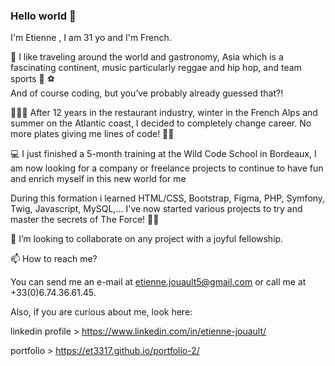 ### Hello world 👋

I'm Etienne , I am 31 yo and I'm French.

👀 I like traveling around the world and gastronomy, Asia which is a fascinating continent, music particularly reggae and hip hop, and team sports 🏀 ⚽️   
And of course coding, but you’ve probably already guessed that?!

👨🏼‍🍳 After 12 years in the restaurant industry, winter in the French Alps and summer on the Atlantic coast, I decided to completely change career. No more plates giving me lines of code! 🧑‍💻

💻 I just finished a 5-month training at the Wild Code School in Bordeaux, I am now looking for a company or freelance projects to continue to have fun and enrich myself in this new world for me

During this formation i learned HTML/CSS, Bootstrap, Figma, PHP, Symfony, Twig, Javascript, MySQL,... I've now started various projects to try and master the secrets of The Force! 🧙‍♂️ 

🚀 I’m looking to collaborate on any project with a joyful fellowship.

📫 How to reach me?

You can send me an e-mail at etienne.jouault5@gmail.com or call me at +33(0)6.74.36.61.45.

Also, if you are curious about me, look here:

linkedin profile > https://www.linkedin.com/in/etienne-jouault/

portfolio > https://et3317.github.io/portfolio-2/
